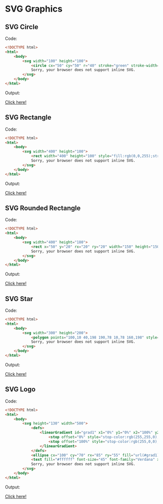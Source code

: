 # SVG Graphics

## SVG Circle

Code:

```html
<!DOCTYPE html>
<html>
    <body>
        <svg width="100" height="100">
            <circle cx="50" cy="50" r="40" stroke="green" stroke-width="4" fill="yellow" />
            Sorry, your browser does not support inline SVG.
        </svg>
    </body>
</html>
```

Output:

[Click here!](./SVG_Graphics/Example_1.html)

## SVG Rectangle

Code:

```html
<!DOCTYPE html>
<html>
    <body>
        <svg width="400" height="100">
            <rect width="400" height="100" style="fill:rgb(0,0,255);stroke-width:10;stroke:rgb(0,0,0)" />
            Sorry, your browser does not support inline SVG.
        </svg>
    </body>
</html>
```

Output:

[Click here!](./SVG_Graphics/Example_2.html)

## SVG Rounded Rectangle

Code:

```html
<!DOCTYPE html>
<html>
    <body>
        <svg width="400" height="180">
            <rect x="50" y="20" rx="20" ry="20" width="150" height="150" style="fill:red;stroke:black;stroke-width:5;opacity:0.5" />
            Sorry, your browser does not support inline SVG.
        </svg>
    </body>
</html>
```

Output:

[Click here!](./SVG_Graphics/Example_3.html)

## SVG Star

Code:

```html
<!DOCTYPE html>
<html>
    <body>
        <svg width="300" height="200">
            <polygon points="100,10 40,198 190,78 10,78 160,198" style="fill:lime;stroke:purple;stroke-width:5;fill-rule:evenodd;" />
            Sorry, your browser does not support inline SVG.
        </svg>
    </body>
</html>
```

Output:

[Click here!](./SVG_Graphics/Example_4.html)

## SVG Logo

Code:

```html
<!DOCTYPE html>
<html>
    <body>
        <svg height="130" width="500">
            <defs>
                <linearGradient id="grad1" x1="0%" y1="0%" x2="100%" y2="0%">
                    <stop offset="0%" style="stop-color:rgb(255,255,0);stop-opacity:1" />
                    <stop offset="100%" style="stop-color:rgb(255,0,0);stop-opacity:1" />
                </linearGradient>
            </defs>
            <ellipse cx="100" cy="70" rx="85" ry="55" fill="url(#grad1)" />
            <text fill="#ffffff" font-size="45" font-family="Verdana" x="50" y="86">SVG</text>
            Sorry, your browser does not support inline SVG.
        </svg>
    </body>
</html>
```

Output:

[Click here!](./SVG_Graphics/Example_5.html)